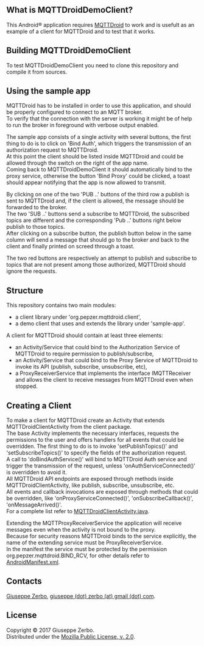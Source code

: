 ## What is MQTTDroidDemoClient?
 
This Android® application requires [MQTTDroid](https://github.com/pepzer/MQTTDroid) to work and is usefult as an example of a client for MQTTDroid and to test that it works.  

## Building MQTTDroidDemoClient

To test MQTTDroidDemoClient you need to clone this repository and compile it from sources.  

## Using the sample app

MQTTDroid has to be installed in order to use this application, and should be properly configured to connect to an MQTT broker.  
To verify that the connection with the server is working it might be of help to run the broker in foreground with verbose output enabled.  

The sample app consists of a single activity with several buttons, the first thing to do is to click on 'Bind Auth', which triggers the transmission of an authorization request to MQTTDroid.  
At this point the client should be listed inside MQTTDroid and could be allowed through the switch on the right of the app name.  
Coming back to MQTTDroidDemoClient it should automatically bind to the proxy service, otherwise the button 'Bind Proxy' could be clicked, a toast should
appear notifying that the app is now allowed to transmit.

By clicking on one of the two 'PUB ..' buttons of the third row a publish is sent to MQTTDroid and, if the client is allowed, the message should be forwarded to the broker.  
The two 'SUB ..' buttons send a subscribe to MQTTDroid, the subscribed topics are different and the corresponding 'Pub ..' buttons right below publish to those topics.  
After clicking on a subscribe button, the publish button below in the same column will send a message that should go to the broker and back to the client and finally printed on screed through a toast.

The two red buttons are respectively an attempt to publish and subscribe to topics that are not present among those authorized, MQTTDroid should ignore the requests.

## Structure

This repository contains two main modules:

- a client library under 'org.pepzer.mqttdroid.client',
- a demo client that uses and extends the library under 'sample-app'.

A client for MQTTDroid should contain at least three elements:

- an Activity/Service that could bind to the Authorization Service of MQTTDroid to require permission to publish/subscribe,
- an Activity/Service that could bind to the Proxy Service of MQTTDroid to invoke its API (publish, subscribe, unsubscribe, etc),
- a ProxyReceiverService that implements the interface IMQTTReceiver and allows the client to receive messages from MQTTDroid even when stopped.

## Creating a Client

To make a client for MQTTDroid create an Activity that extends MQTTDroidClientActivity from the client package.  
The base Activity implements the necessary interfaces, requests the permissions to the user and offers handlers for all events that could be overridden.
The first thing to do is to invoke 'setPublishTopics()' and 'setSubscribeTopics()' to specify the fields of the authorization request.  
A call to 'doBindAuthService()' will bind to MQTTDroid Auth service and trigger the transmission of the request, unless 'onAuthServiceConnected()' is overridden to avoid it.  
All MQTTDroid API endpoints are exposed through methods inside MQTTDroidClientActivity, like publish, subscribe, unsubscribe, etc.  
All events and callback invocations are exposed through methods that could be overridden, like 'onProxyServiceConnected()', 'onSubscribeCallback()', 'onMessageArrived()'.  
For a complete list refer to [MQTTDroidClientActivity.java](./org.pepzer.mqttdroid.client/src/main/java/org/pepzer/mqttdroid/client/MQTTDroidClientActivity.java).

Extending the MQTTProxyReceiverService the application will receive messages even when the activity is not bound to the proxy.  
Because for security reasons MQTTDroid binds to the service explicitly, the name of the extending service must be ProxyReceiverService.  
In the manifest the service must be protected by the permission org.pepzer.mqttdroid.BIND_RCV, for other details refer to [AndroidManifest.xml](./sample-app/src/main/AndroidManifest.xml).

## Contacts
[Giuseppe Zerbo](https://github.com/pepzer), [giuseppe (dot) zerbo (at) gmail (dot) com](mailto:giuseppe.zerbo@gmail.com).

## License

Copyright © 2017 Giuseppe Zerbo.  
Distributed under the [Mozilla Public License, v. 2.0](http://mozilla.org/MPL/2.0/).


